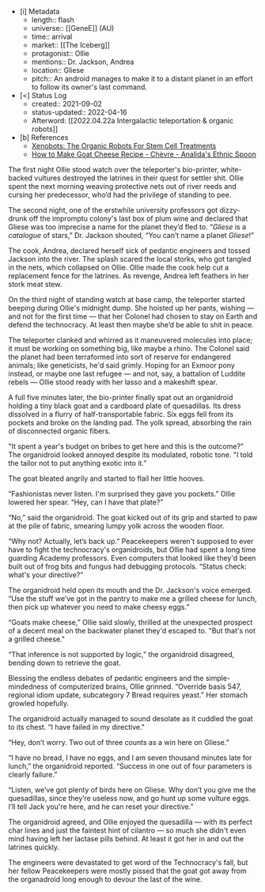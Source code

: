 
- [i] Metadata
	- length:: flash
	- universe:: [[GeneE]] (AU)
	- time:: arrival 
	- market:: [[The Iceberg]]
	- protagonist:: Ollie
	- mentions:: Dr. Jackson, Andrea
	- location:: Gliese
	- pitch:: An android manages to make it to a distant planet in an effort to follow its owner's last command. 
- [<]  Status Log
	- created:: 2021-09-02
	- status-updated:: 2022-04-16
	* Afterword: [[2022.04.22a Intergalactic teleportation & organic robots]]
- [b] References
	* [Xenobots: The Organic Robots For Stem Cell Treatments](https://www.boldbusiness.com/health/organic-robots/)
	* [How to Make Goat Cheese Recipe - Chèvre - Analida's Ethnic Spoon](https://ethnicspoon.com/how-to-make-goat-cheese-recipe-chevre/)

The first night Ollie stood watch over the teleporter's bio-printer, white-backed vultures destroyed the latrines in their quest for settler shit. Ollie spent the next morning weaving protective nets out of river reeds and cursing her predecessor, who’d had the privilege of standing to pee. 

The second night, one of the erstwhile university professors got dizzy-drunk off the impromptu colony's last box of plum wine and declared that Gliese was too imprecise a name for the planet they’d fled to. “_Gliese_ is a _catalogue_ of stars,” Dr. Jackson shouted, “You can’t name a planet _Gliese_!” 

The cook, Andrea, declared herself sick of pedantic engineers and tossed Jackson into the river. The splash scared the local storks, who got tangled in the nets, which collapsed on Ollie. Ollie made the cook help cut a replacement fence for the latrines. As revenge, Andrea left feathers in her stork meat stew.

On the third night of standing watch at base camp, the teleporter started beeping during Ollie's midnight dump. She hoisted up her pants, wishing — and not for the first time — that her Colonel had chosen to stay on Earth and defend the technocracy. At least then maybe she’d be able to shit in peace. 

The teleporter clanked and whirred as it maneuvered molecules into place; it must be working on something big, like maybe a rhino. The Colonel said the planet had been terraformed into sort of reserve for endangered animals; like geneticists, he'd said grimly. Hoping for an Exmoor pony instead, or maybe one last refugee — and not, say, a battalion of Luddite rebels — Ollie stood ready with her lasso and a makeshift spear.

A full five minutes later, the bio-printer finally spat out an organidroid holding a tiny black goat and a cardboard plate of quesadillas. Its dress dissolved in a flurry of half-transportable fabric. Six eggs fell from its pockets and broke on the landing pad. The yolk spread, absorbing the rain of disconnected organic fibers. 

 "It spent a year's budget on bribes to get here and this is the outcome?" The organidroid looked annoyed despite its modulated, robotic tone. "I told the tailor not to put anything exotic into it.”

The goat bleated angrily and started to flail her little hooves. 

“Fashionistas never listen. I'm surprised they gave you pockets.” Ollie lowered her spear. “Hey, can I have that plate?”

“No,” said the organidroid. The goat kicked out of its grip and started to paw at the pile of fabric, smearing lumpy yolk across the wooden floor.

“Why not? Actually, let’s back up.” Peacekeepers weren't supposed to ever have to fight the technocracy's organidroids, but Ollie had spent a long time guarding Academy professors. Even computers that looked like they'd been built out of frog bits and fungus had debugging protocols. “Status check: what's your directive?” 

The organidroid held open its mouth and the Dr. Jackson's voice emerged. “Use the stuff we’ve got in the pantry to make me a grilled cheese for lunch, then pick up whatever you need to make cheesy eggs.”

“Goats make cheese,” Ollie said slowly, thrilled at the unexpected prospect of a decent meal on the backwater planet they'd escaped to. "But that's not a grilled cheese."

“That inference is not supported by logic,” the organidroid disagreed, bending down to retrieve the goat. 

Blessing the endless debates of pedantic engineers and the simple-mindedness of computerized brains, Ollie grinned. “Override basis 547, regional idiom update, subcategory 7 Bread requires yeast.” Her stomach growled hopefully.

The organidroid actually managed to sound desolate as it cuddled the goat to its chest. “I have failed in my directive." 

“Hey, don’t worry. Two out of three counts as a win here on Gliese.”

“I have no bread, I have no eggs, and I am seven thousand minutes late for lunch,” the organidroid reported. “Success in one out of four parameters is clearly failure.” 

“Listen, we’ve got plenty of birds here on Gliese. Why don’t you give me the quesadillas, since they’re useless now, and go hunt up some vulture eggs. I’ll tell Jack you're here, and he can reset your directive.”

The organidroid agreed, and Ollie enjoyed the quesadilla — with its perfect char lines and just the faintest hint of cilantro — so much she didn't even mind having left her lactase pills behind. At least it got her in and out the latrines quickly.

The engineers were devastated to get word of the Technocracy's fall, but her fellow Peacekeepers were mostly pissed that the goat got away from the organadroid long enough to devour the last of the wine. 

